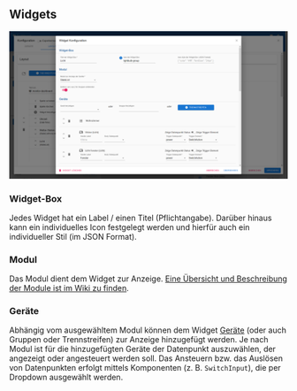## Widgets

![Widgets](./widgets.png)

### Widget-Box

Jedes Widget hat ein Label / einen Titel (Pflichtangabe). Darüber hinaus kann ein individuelles Icon festgelegt werden und hierfür auch ein individueller Stil (im JSON Format).

### Modul

Das Modul dient dem Widget zur Anzeige. [Eine Übersicht und Beschreibung der Module ist im Wiki zu finden](./modules.md).

### Geräte

Abhängig vom ausgewähltem Modul können dem Widget [Geräte](../devices/devices.md) (oder auch Gruppen oder Trennstreifen) zur Anzeige hinzugefügt werden. Je nach Modul ist für die hinzugefügten Geräte der Datenpunkt auszuwählen, der angezeigt oder angesteuert werden soll. Das Ansteuern bzw. das Auslösen von Datenpunkten erfolgt mittels Komponenten (z. B. `SwitchInput`), die per Dropdown ausgewählt werden.
